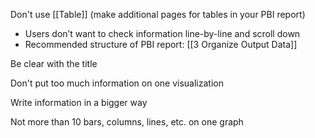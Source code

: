 Don't use [[Table]] (make additional pages for tables in your PBI report)
- Users don’t want to check information line-by-line and scroll down
- Recommended structure of PBI report: [[3 Organize Output Data]]

Be clear with the title

Don't put too much information on one visualization

Write information in a bigger way

Not more than 10 bars, columns, lines, etc. on one graph